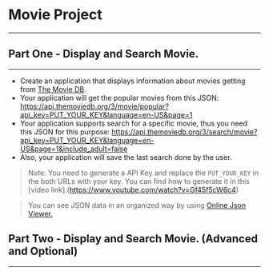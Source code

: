 # Movie Project
---
## Part One - Display and Search Movie.
---
- Create an application that displays information about movies getting from [The Movie DB](https://developers.themoviedb.org/3/getting-started/introduction).
- Your application will get the popular movies from this JSON: https://api.themoviedb.org/3/movie/popular?api_key=PUT_YOUR_KEY&language=en-US&page=1
- Your application supports search for a specific movie, thus you need this JSON for this purpose: https://api.themoviedb.org/3/search/movie?api_key=PUT_YOUR_KEY&language=en-US&page=1&include_adult=false
- Also, your application will save the last search done by the user.

> Note: You need to generate a API Key and replace the `PUT_YOUR_KEY` in the both URLs with your key. You can find how to generate it in this [video link].(https://www.youtube.com/watch?v=Gf45f5cW6c4) 

> You can see JSON data in an organized way by using [Online Json Viewer.](http://jsonviewer.stack.hu/)


## Part Two - Display and Search Movie. (Advanced and Optional)
---


